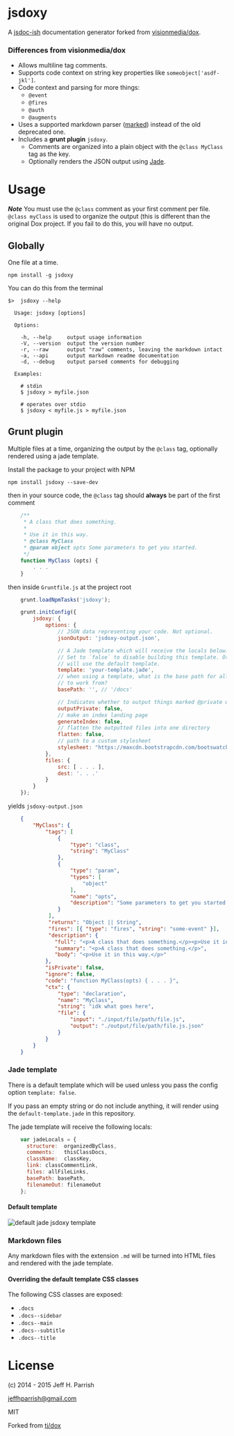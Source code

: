 # jsdoxy

A [jsdoc-ish](http://usejsdoc.org) documentation generator forked from [visionmedia/dox](https://github.com/visionmedia/dox).

### Differences from visionmedia/dox

* Allows multiline tag comments.
* Supports code context on string key properties like `someobject['asdf-jkl']`.
* Code context and parsing for more things:
	* `@event`
	* `@fires`
	* `@auth`
	* `@augments`
* Uses a supported markdown parser ([marked](https://github.com/chjj/marked)) instead of the
	old deprecated one.
* Includes a **grunt plugin** `jsdoxy`.
	* Comments are organized into a plain object with the `@class MyClass` tag as the key.
	* Optionally renders the JSON output using [Jade](http://jade-lang.com).

# Usage

**_Note_**
You must use the `@class` comment as your first comment per file. `@class myClass` is used
to organize the output (this is different than the original Dox project. If you fail to do this,
you will have no output.

## Globally

One file at a time.

	npm install -g jsdoxy

You can do this from the terminal

	$>  jsdoxy --help

	  Usage: jsdoxy [options]

	  Options:

	    -h, --help     output usage information
	    -V, --version  output the version number
	    -r, --raw      output "raw" comments, leaving the markdown intact
	    -a, --api      output markdown readme documentation
	    -d, --debug    output parsed comments for debugging

	  Examples:

	    # stdin
	    $ jsdoxy > myfile.json

	    # operates over stdio
	    $ jsdoxy < myfile.js > myfile.json


## Grunt plugin

Multiple files at a time, organizing the output by the `@class` tag, optionally rendered using a jade template.

Install the package to your project with NPM

	npm install jsdoxy --save-dev

then in your source code, the `@class` tag should **always** be part of the first comment

```javascript
	/**
	 * A class that does something.
	 *
	 * Use it in this way.
	 * @class MyClass
	 * @param object opts Some parameters to get you started.
	 */
	function MyClass (opts) {
		. . .
	}
```

then inside `Gruntfile.js` at the project root

```javascript
    grunt.loadNpmTasks('jsdoxy');

    grunt.initConfig({
		jsdoxy: {
            options: {
				// JSON data representing your code. Not optional.
            	jsonOutput: 'jsdoxy-output.json',

				// A Jade template which will receive the locals below. Optional.
				// Set to `false` to disable building this template. Other falsey values
				// will use the default template.
				template: 'your-template.jade',
				// when using a template, what is the base path for all of the links
				// to work from?
				basePath: '', // '/docs'

            	// Indicates whether to output things marked @private when building docs
				outputPrivate: false,
				// make an index landing page
				generateIndex: false,
				// flatten the outputted files into one directory
				flatten: false,
				// path to a custom stylesheet
				stylesheet: "https://maxcdn.bootstrapcdn.com/bootswatch/3.3.4/paper/bootstrap.min.css"
            },
            files: {
                src: [ . . . ],
                dest: '. . .'
            }
        }
	});
```

yields `jsdoxy-output.json`

```json
	{
		"MyClass": {
	        "tags": [
	            {
	                "type": "class",
	                "string": "MyClass"
	            },
	            {
	                "type": "param",
	                "types": [
	                    "object"
	                ],
	                "name": "opts",
	                "description": "Some parameters to get you started."
	            }
	         ],
			 "returns": "Object || String",
			 "fires": [{ "type": "fires", "string": "some-event" }],
	         "description": {
	           "full": "<p>A class that does something.</p><p>Use it in this way.</p>",
	           "summary": "<p>A class that does something.</p>",
			   "body": "<p>Use it in this way.</p>"
	        },
	        "isPrivate": false,
	        "ignore": false,
	        "code": "function MyClass(opts) { . . . }",
	        "ctx": {
	            "type": "declaration",
	            "name": "MyClass",
	            "string": "idk what goes here",
	            "file": {
	            	"input": "./input/file/path/file.js",
	            	"output": "./output/file/path/file.js.json"
	            }
	        }
	    }
	}
```

### Jade template

There is a default template which will be used unless you pass the config option `template: false`.

If you pass an empty string or do not include anything, it will render using the
`default-template.jade` in this repository.

The jade template will receive the following locals:

```javascript
	var jadeLocals = {
      structure:  organizedByClass,
      comments:   thisClassDocs,
      className:  classKey,
      link: classCommentLink,
	  files: allFileLinks,
	  basePath: basePath,
	  filenameOut: filenameOut
    };
```

#### Default template

![default jade jsdoxy template](https://i.imgur.com/4vMyjsZ.png)

### Markdown files
Any markdown files with the extension `.md` will be turned into HTML files and rendered
with the jade template.

#### Overriding the default template CSS classes

The following CSS classes are exposed:

* `.docs`
* `.docs--sidebar`
* `.docs--main`
* `.docs--subtitle`
* `.docs--title`

# License

(c) 2014 - 2015 Jeff H. Parrish

jeffhparrish@gmail.com

MIT

Forked from [tj/dox](https://github.com/tj/dox)
